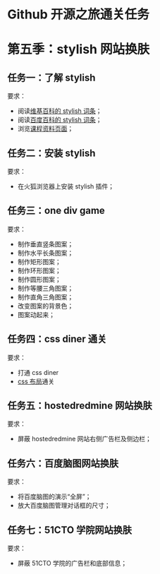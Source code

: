 # Github 开源之旅通关任务

# 第五季：stylish 网站换肤

## 任务一：了解 stylish

要求：
- 阅读[维基百科的 stylish 词条][wikipedia_stylish]；  
- 阅读[百度百科的 stylish 词条][baidu_stylish]；  
- 浏览[课程资料页面](README.md#第五季-stylish-网站换肤)；  

## 任务二：安装 stylish

要求：
- 在火狐浏览器上安装 stylish 插件；  

## 任务三：one div game

要求：
- 制作垂直竖条图案；
- 制作水平长条图案；
- 制作矩形图案；
- 制作环形图案；
- 制作圆形图案；
- 制作等腰三角图案；
- 制作直角三角图案；
- 改变图案的背景色；
- 图案动起来；

## 任务四：css diner 通关

要求：
- 打通 css diner 
- [css 布局]通关

## 任务五：hostedredmine 网站换肤

要求：
- 屏蔽 hostedredmine 网站右侧广告栏及侧边栏；

## 任务六：百度脑图网站换肤

要求：
- 将百度脑图的演示“全屏”；
- 放大百度脑图管理对话框的尺寸；

## 任务七：51CTO 学院网站换肤

要求：
- 屏蔽 51CTO 学院的广告栏和底部信息；

<!-- 本页面的一些链接 -->
[wikipedia_stylish]: https://en.wikipedia.org/wiki/Stylish
[baidu_stylish]: http://baike.baidu.com/link?url=2KfSbd2DbiAPj1QLBxsYcSTPcMD1hoy2geCdlkZ7vitXi7aZNKqdl1SKxZ3qUml_Wat4dmgoy3tuQJ5OJpZ0Zq
[css 布局]: http://zh.learnlayout.com/

